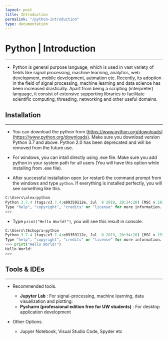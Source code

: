 ```yaml
---
layout: post
title: Introduction
permalink: "/python-introduction"
type: documentation
---
```


# Python | Introduction

---

-   Python is general purpose language, which is used in vast variety of fields like signal processing, machine learning, analytics, web development, mobile development, autmation etc. Recently, its adoption in the field of signal processing, machine learning and data science has been increased drastically. Apart from being a scripting (interpreter) language, it consist of extensive supporting libraries to facilitate scientific computing, threading, networking and other useful domains.

## Installation
---
-   You can download the python from [https://www.python.org/downloads](https://www.python.org/downloads). Make sure you download version Python 3.7 and above. Python 2.0 has been deprecated and will be removed from the future use.

-  For windows, you can intall directly using .exe file. Make sure you add python in your system path for all users (You will have this option while installing from .exe file).

-  After successful installation open (or restart) the command prompt from the windows and type `python`. If everything is installed perfectly, you will see something like this.

``` python
C:\Users\alex>python
Python 3.7.4 (tags/v3.7.4:e09359112e, Jul  8 2019, 20:34:20) [MSC v.1916 64 bit (AMD64)] on win32
Type "help", "copyright", "credits" or "license" for more information.
>>>
```
- Type `print("Hello World!")`, you will see this result in console.

``` python
C:\Users\t6chopra>python
Python 3.7.4 (tags/v3.7.4:e09359112e, Jul  8 2019, 20:34:20) [MSC v.1916 64 bit (AMD64)] on win32
Type "help", "copyright", "credits" or "license" for more information.
>>> print("Hello World!")
Hello World!
>>>
```

## Tools & IDEs
---
-  Recommended tools.
    - **Jupyter Lab** : For signal-processing, machine learning, data visualization and plotting: 
    - **Pycharm (professional edition free for UW students)** : For desktop application development

-  Other Options.
    - Jupyer Notebook, Visual Studio Code, Spyder etc